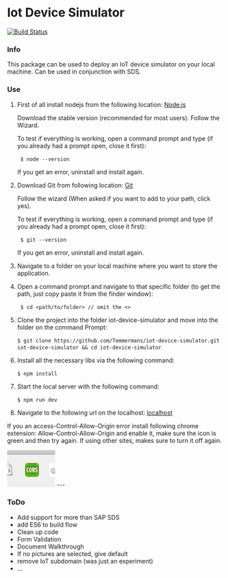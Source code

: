 # Iot Device Simulator

[![Build Status](https://travis-ci.org/travis-ci/travis-web.png?branch=master)](https://travis-ci.org/travis-ci/travis-web)

### Info

This package can be used to deploy an IoT device simulator on your local machine. Can be used in conjunction with SDS.

### Use

1. First of all install nodejs from the following location: [Node.js](https://nodejs.org/en/)

   Download the stable version (recommended for most users). Follow the Wizard.
   
   To test if everything is working, open a command prompt and type (if you already had a prompt open, close it first):
   ```
    $ node --version
   ```
   
   If you get an error, uninstall and install again.
   
2. Download Git from following location: [Git](https://git-scm.com/downloads)

   Follow the wizard (When asked if you want to add to your path, click yes).
   
   To test if everything is working, open a command prompt and type (if you already had a prompt open, close it first):
   ```
    $ git --version
   ```
   If you get an error, uninstall and install again.
   
3. Navigate to a folder on your local machine where you want to store the application.

4. Open a command prompt and navigate to that specific folder (to get the path, just copy paste it from the finder window):
   ```
    $ cd <path/to/folder> // omit the <>
   ```
5. Clone the project into the folder iot-device-simulator and move into the folder on the command Prompt:
    ```
    $ git clone https://github.com/Temmermans/iot-device-simulator.git iot-device-simulator && cd iot-device-simulator
    ```
6. Install all the necessary libs via the following command:
    ```
    $ npm install
    ```
7. Start the local server with the following command:
    ```
    $ npm run dev
    ```
8. Navigate to the following url on the localhost: [localhost](http://iot.localhost:3000/simulator)

If you an access-Control-Allow-Origin error install following chrome extension: Allow-Control-Allow-Origin and enable it, make sure the icon is green and then try again.
If using other sites, makes sure to turn it off again.

![alt text](./readme-images/chrome-extension.png) ---

### ToDo

- Add support for more than SAP SDS
- add ES6 to build flow
- Clean up code
- Form Validation
- Document Walkthrough
- If no pictures are selected, give default
- remove IoT subdomain (was just an experiment)
- ...
